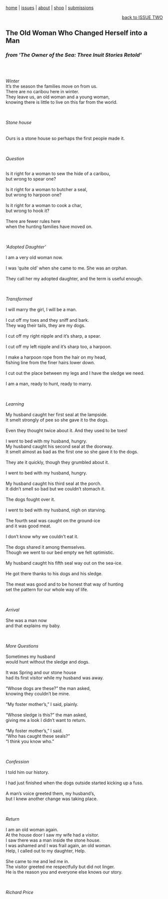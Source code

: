 [home](index.md) | [issues](issues.md) | [about](about.md) | [shop](shop.md)  |  [submissions](submit.md)

<div align="right">
  <a href="issuetwo.html">back to ISSUE TWO</a>
</div>

## The Old Woman Who Changed Herself into a Man
### *from 'The Owner of the Sea: Three Inuit Stories Retold'*
<br>
<br>

*Winter*
<br>
It’s the season the families move on from us. <br>
There are no caribou here in winter. <br>
They leave us, an old woman and a young woman, <br>
knowing there is little to live on this far from the world.<br>
<br>
<br>

*Stone house* <br>
<br>
<br>
Ours is a stone house so perhaps the first people made it. <br>
<br>
<br>

*Question*

<br>
Is it right for a woman to sew the hide of a caribou, <br>
but wrong to spear one?<br>
<br>
Is it right for a woman to butcher a seal, <br>
but wrong to harpoon one?<br>
<br>
Is it right for a woman to cook a char, <br>
but wrong to hook it?<br>
<br>
There are fewer rules here<br>
when the hunting families have moved on.<br>
<br>
<br>

*‘Adopted Daughter’* <br>
<br>
I am a very old woman now.<br>
<br>
I was ‘quite old’ when she came to me. She was an orphan.<br>
<br>
They call her my adopted daughter, and the term is useful enough.<br>
<br>
<br>

*Transformed* <br>
<br>
I will marry the girl, I will be a man.<br>
<br>
I cut off my toes and they sniff and bark. <br>
They wag their tails, they are my dogs.<br>
<br>
I cut off my right nipple and it’s sharp, a spear.<br>
<br>
I cut off my left nipple and it’s sharp too, a harpoon.<br>
<br>
I make a harpoon rope from the hair on my head, <br>
fishing line from the finer hairs lower down.<br>
<br>
I cut out the place between my legs and I have the sledge we need. <br>
<br>
I am a man, ready to hunt, ready to marry.<br>
<br>
<br>

*Learning* <br>
<br>
My husband caught her first seal at the lampside. <br>
It smelt strongly of pee so she gave it to the dogs.<br>
<br>
Even they thought twice about it. And they used to be toes! <br>
<br>
I went to bed with my husband, hungry.
<br>
My husband caught his second seal at the doorway.<br>
It smelt almost as bad as the first one so she gave it to the dogs.<br>
<br>
They ate it quickly, though they grumbled about it. <br>
<br>
I went to bed with my husband, hungry.<br>
<br>
My husband caught his third seal at the porch. <br>
It didn’t smell so bad but we couldn’t stomach it.<br>
<br>
The dogs fought over it.<br>
<br>
I went to bed with my husband, nigh on starving.<br>
<br>
The fourth seal was caught on the ground-ice <br>
and it was good meat.<br>
<br>
I don’t know why we couldn’t eat it.<br>
<br>
The dogs shared it among themselves.<br>
Though we went to our bed empty we felt optimistic.<br>
<br>
My husband caught his fifth seal way out on the sea-ice. <br>
<br>
He got there thanks to his dogs and his sledge.<br>
<br>
The meat was good and to be honest that way of hunting <br>
set the pattern for our whole way of life.<br>
<br>
<br>

*Arrival* <br>
<br>
She was a man now <br>
and that explains my baby. <br>
<br>
<br>

*More Questions* <br>
<br>
Sometimes my husband <br>
would hunt without the sledge and dogs. <br>
<br>
It was Spring and our stone house <br>
had its first visitor while my husband was away. <br>
<br>
“Whose dogs are these?” the man asked, <br>
knowing they couldn’t be mine. <br>
<br>
“My foster mother’s,” I said, plainly. <br>
<br>
“Whose sledge is this?” the man asked, <br>
giving me a look I didn’t want to return. <br>
<br>
“My foster mother’s,” I said.
<br>
“Who has caught these seals?” <br>
“I think you know who.” <br>
<br>
<br>

*Confession* <br>
<br>
I told him our history.<br>
<br>
I had just finished when the dogs outside started kicking up a fuss. <br>
<br>
A man’s voice greeted them, my husband’s, <br>
but I knew another change was taking place. <br>
<br>
<br>

*Return* <br>
<br>
I am an old woman again. <br>
At the house door I saw my wife had a visitor. <br>
I saw there was a man inside the stone house. <br>
I was ashamed and I was frail again, an old woman. <br>
Help, I called out to my daughter, Help. <br>
<br>
She came to me and led me in. <br>
The visitor greeted me respectfully but did not linger. <br>
He is the reason you and everyone else knows our story. <br>
<br>
<br>

*Richard Price*
